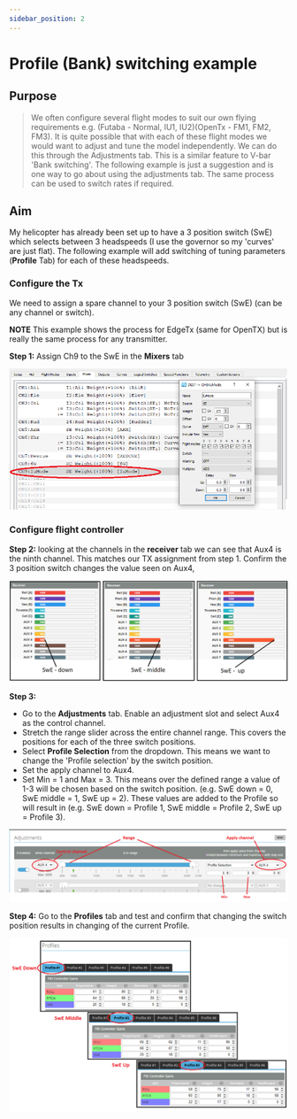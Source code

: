 ```yaml
---
sidebar_position: 2
---
```


# Profile (Bank) switching example

## Purpose

>  We often configure several flight modes to suit our own flying requirements e.g. (Futaba - Normal, IU1, IU2)(OpenTx - FM1, FM2, FM3). It is quite possible that with each of these flight modes we would want to adjust and tune the model independently. We can do this through the Adjustments tab. This is a similar feature to V-bar 'Bank switching'. The following example is just a suggestion and is one way to go about using the adjustments tab. The same process can be used to switch rates if required.  

## Aim
My helicopter has already been set up to have a 3 position switch (SwE) which selects between 3 headspeeds (I use the governor so my 'curves' are just flat). The following example will add switching of tuning parameters (**Profile** Tab) for each of these headspeeds. 

### Configure the Tx
We need to assign a spare channel to your 3 position switch (SwE) (can be any channel or switch). 

**NOTE** This example shows the process for EdgeTx (same for OpenTX) but is really the same process for any transmitter.

**Step 1:** Assign Ch9 to the SwE in the **Mixers** tab

![Change Profiles](./img/Change_Profiles_1.png)

### Configure flight controller

**Step 2:** looking at the channels in the **receiver** tab we can see that Aux4 is the ninth channel. This matches our TX assignment from step 1.  Confirm the 3 position switch changes the value seen on Aux4,  

![Change Profiles](./img/Change_Profiles_2.png)
   
**Step 3:** 
- Go to the **Adjustments** tab. Enable an adjustment slot and select Aux4 as the control channel. 
- Stretch the range slider across the entire channel range. This covers the positions for each of the three switch positions.  
- Select **Profile Selection** from the dropdown. This means we want to change the 'Profile selection' by the switch position.
- Set the apply channel to Aux4. 
- Set Min = 1 and Max = 3. This means over the defined range a value of 1-3 will be chosen based on the switch position. (e.g. SwE down = 0, SwE middle = 1, SwE up = 2). These values are added to the Profile so will result in (e.g. SwE down = Profile 1, SwE middle = Profile 2, SwE up = Profile 3).     

![Change Profiles](./img/Change_Profiles_3.png)

**Step 4:** Go to the **Profiles** tab and test and confirm that changing the switch position results in changing of the current Profile.

![Change Profiles](./img/Change_Profiles_4.png)


